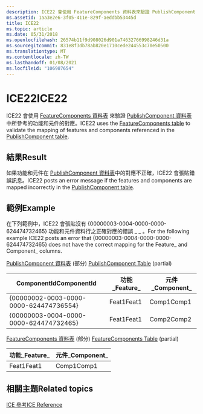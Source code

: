 ```yaml
---
description: ICE22 會使用 FeatureComponents 資料表來驗證 PublishComponent 資料表中所參考的功能和元件的對應。
ms.assetid: 1aa3e2e6-3f05-411e-829f-aeddbb53445d
title: ICE22
ms.topic: article
ms.date: 05/31/2018
ms.openlocfilehash: 26574b11f9d908026d901a74632766998246d31a
ms.sourcegitcommit: 831e8f3db78ab820e1710cede244553c70e50500
ms.translationtype: MT
ms.contentlocale: zh-TW
ms.lasthandoff: 01/08/2021
ms.locfileid: "106987654"
---
```

# <a name="ice22"></a><span data-ttu-id="3949d-103">ICE22</span><span class="sxs-lookup"><span data-stu-id="3949d-103">ICE22</span></span>

<span data-ttu-id="3949d-104">ICE22 會使用 [FeatureComponents 資料表](featurecomponents-table.md) 來驗證 [PublishComponent 資料表](publishcomponent-table.md)中所參考的功能和元件的對應。</span><span class="sxs-lookup"><span data-stu-id="3949d-104">ICE22 uses the [FeatureComponents table](featurecomponents-table.md) to validate the mapping of features and components referenced in the [PublishComponent table](publishcomponent-table.md).</span></span>

## <a name="result"></a><span data-ttu-id="3949d-105">結果</span><span class="sxs-lookup"><span data-stu-id="3949d-105">Result</span></span>

<span data-ttu-id="3949d-106">如果功能和元件在 [PublishComponent 資料表](publishcomponent-table.md)中的對應不正確，ICE22 會張貼錯誤訊息。</span><span class="sxs-lookup"><span data-stu-id="3949d-106">ICE22 posts an error message if the features and components are mapped incorrectly in the [PublishComponent table](publishcomponent-table.md).</span></span>

## <a name="example"></a><span data-ttu-id="3949d-107">範例</span><span class="sxs-lookup"><span data-stu-id="3949d-107">Example</span></span>

<span data-ttu-id="3949d-108">在下列範例中，ICE22 會張貼沒有 {00000003-0004-0000-0000-624474732465} 功能和元件資料行之正確對應的錯誤 \_ \_ 。</span><span class="sxs-lookup"><span data-stu-id="3949d-108">For the following example ICE22 posts an error that {00000003-0004-0000-0000-624474732465} does not have the correct mapping for the Feature\_ and Component\_ columns.</span></span>

<span data-ttu-id="3949d-109">[PublishComponent 資料表](publishcomponent-table.md) (部分) </span><span class="sxs-lookup"><span data-stu-id="3949d-109">[PublishComponent Table](publishcomponent-table.md) (partial)</span></span>



| <span data-ttu-id="3949d-110">ComponentId</span><span class="sxs-lookup"><span data-stu-id="3949d-110">ComponentId</span></span>                            | <span data-ttu-id="3949d-111">功能\_</span><span class="sxs-lookup"><span data-stu-id="3949d-111">Feature\_</span></span> | <span data-ttu-id="3949d-112">元件\_</span><span class="sxs-lookup"><span data-stu-id="3949d-112">Component\_</span></span> |
|----------------------------------------|-----------|-------------|
| {00000002-0003-0000-0000-624474736554} | <span data-ttu-id="3949d-113">Feat1</span><span class="sxs-lookup"><span data-stu-id="3949d-113">Feat1</span></span>     | <span data-ttu-id="3949d-114">Comp1</span><span class="sxs-lookup"><span data-stu-id="3949d-114">Comp1</span></span>       |
| {00000003-0004-0000-0000-624474732465} | <span data-ttu-id="3949d-115">Feat1</span><span class="sxs-lookup"><span data-stu-id="3949d-115">Feat1</span></span>     | <span data-ttu-id="3949d-116">Comp2</span><span class="sxs-lookup"><span data-stu-id="3949d-116">Comp2</span></span>       |



 

<span data-ttu-id="3949d-117">[FeatureComponents 資料表](featurecomponents-table.md) (部分) </span><span class="sxs-lookup"><span data-stu-id="3949d-117">[FeatureComponents Table](featurecomponents-table.md) (partial)</span></span>



| <span data-ttu-id="3949d-118">功能\_</span><span class="sxs-lookup"><span data-stu-id="3949d-118">Feature\_</span></span> | <span data-ttu-id="3949d-119">元件\_</span><span class="sxs-lookup"><span data-stu-id="3949d-119">Component\_</span></span> |
|-----------|-------------|
| <span data-ttu-id="3949d-120">Feat1</span><span class="sxs-lookup"><span data-stu-id="3949d-120">Feat1</span></span>     | <span data-ttu-id="3949d-121">Comp1</span><span class="sxs-lookup"><span data-stu-id="3949d-121">Comp1</span></span>       |



 

## <a name="related-topics"></a><span data-ttu-id="3949d-122">相關主題</span><span class="sxs-lookup"><span data-stu-id="3949d-122">Related topics</span></span>

<dl> <dt>

[<span data-ttu-id="3949d-123">ICE 參考</span><span class="sxs-lookup"><span data-stu-id="3949d-123">ICE Reference</span></span>](ice-reference.md)
</dt> </dl>

 

 



